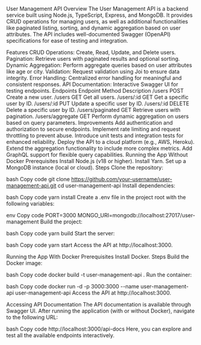 User Management API
Overview
The User Management API is a backend service built using Node.js, TypeScript, Express, and MongoDB. It provides CRUD operations for managing users, as well as additional functionalities like paginated listing, sorting, and dynamic aggregation based on user attributes. The API includes well-documented Swagger (OpenAPI) specifications for ease of testing and integration.

Features
CRUD Operations: Create, Read, Update, and Delete users.
Pagination: Retrieve users with paginated results and optional sorting.
Dynamic Aggregation: Perform aggregate queries based on user attributes like age or city.
Validation: Request validation using Joi to ensure data integrity.
Error Handling: Centralized error handling for meaningful and consistent responses.
API Documentation: Interactive Swagger UI for testing endpoints.
Endpoints
Endpoint	Method	Description
/users	POST	Create a new user.
/users	GET	Get all users.
/users/:id	GET	Get a specific user by ID.
/users/:id	PUT	Update a specific user by ID.
/users/:id	DELETE	Delete a specific user by ID.
/users/paginated	GET	Retrieve users with pagination.
/users/aggregate	GET	Perform dynamic aggregation on users based on query parameters.
Improvements
Add authentication and authorization to secure endpoints.
Implement rate limiting and request throttling to prevent abuse.
Introduce unit tests and integration tests for enhanced reliability.
Deploy the API to a cloud platform (e.g., AWS, Heroku).
Extend the aggregation functionality to include more complex metrics.
Add GraphQL support for flexible query capabilities.
Running the App Without Docker
Prerequisites
Install Node.js (v18 or higher).
Install Yarn.
Set up a MongoDB instance (local or cloud).
Steps
Clone the repository:

bash
Copy code
git clone https://github.com/your-username/user-management-api.git
cd user-management-api
Install dependencies:

bash
Copy code
yarn install
Create a .env file in the project root with the following variables:

env
Copy code
PORT=3000
MONGO_URI=mongodb://localhost:27017/user-management
Build the project:

bash
Copy code
yarn build
Start the server:

bash
Copy code
yarn start
Access the API at http://localhost:3000.

Running the App With Docker
Prerequisites
Install Docker.
Steps
Build the Docker image:

bash
Copy code
docker build -t user-management-api .
Run the container:

bash
Copy code
docker run -d -p 3000:3000 --name user-management-api user-management-api
Access the API at http://localhost:3000.

Accessing API Documentation
The API documentation is available through Swagger UI. After running the application (with or without Docker), navigate to the following URL:

bash
Copy code
http://localhost:3000/api-docs
Here, you can explore and test all the available endpoints interactively.